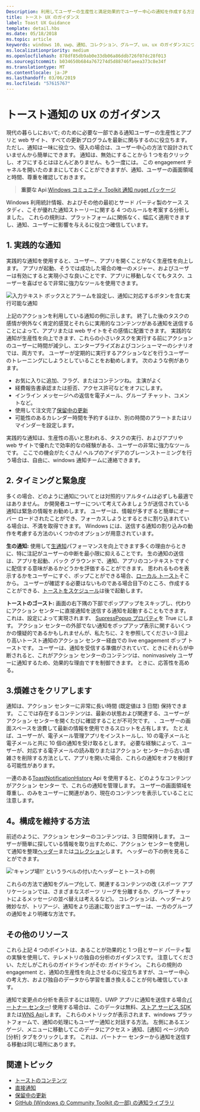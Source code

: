 ```yaml
---
Description: 利用してユーザーの生産性と満足効果的でユーザー中心の通知を作成する方法について説明します。
title: トースト UX のガイダンス
label: Toast UX Guidance
template: detail.hbs
ms.date: 05/18/2018
ms.topic: article
keywords: windows 10、uwp、通知、コレクション、グループ、ux、ux のガイダンスについては、ガイダンス、アクション、トースト、アクション センター、noninterruptive、効果的な通知、非侵入型の通知、実行可能な管理、整理
ms.localizationpriority: medium
ms.openlocfilehash: 878df85db9ab0e33db06a86ddb726f07dc28f013
ms.sourcegitcommit: b034650b684a767274d5d88746faeea373c8e34f
ms.translationtype: MT
ms.contentlocale: ja-JP
ms.lasthandoff: 03/06/2019
ms.locfileid: "57615767"
---
```

# <a name="toast-notification-ux-guidance"></a>トースト通知の UX のガイダンス
現代の暮らしにおいて; のために必要な一部である通知ユーザーの生産性とアプリと web サイト、すべての更新プログラムを最新に関与するのに役立ちます。 ただし、通知は一味に役立つ、侵入の場合は、ユーザー中心の方法で設計されていませんから簡単にできます。 通知は、無効にすることから 1 つを右クリックし、オフにするとはほとんどありません、もう一度には。  この engagement チャネルを開いたのままにしておくことができますが、通知、ユーザーの画面領域と時間、尊重を確認しておきます。

> **重要な Api**:[Windows コミュニティ Toolkit 通知 nuget パッケージ](https://www.nuget.org/packages/Microsoft.Toolkit.Uwp.Notifications/)

Windows 利用統計情報、およびその他の最初とサード パーティ製のケース スタディ、こそが優れた通知ストーリーに関する 4 つのルールを考案する分析しました。  これらの規則は、プラットフォームに関係なく、幅広く適用できますし、通知、ユーザーに影響を与えるに役立つ確信しています。

## <a name="1-actionable-notifications"></a>1. 実践的な通知
実践的な通知を使用すると、ユーザー、アプリを開くことがなく生産性を向上します。  アプリが起動、そうでは成功した場合の唯一のメジャー、およびユーザーは有効にすると実現小さな良いことです、アプリに移動しなくてもタスク、ユーザーを喜ばせるで非常に強力なツールを使用できます。

![入力テキスト ボックスとアラームを設定し、通知に対応するボタンを含む実行可能な通知](images/actionable-notification-example01.png)

上記のアクションを利用している通知の例に示します。 終了した後のタスクの感情が例外なく肯定的感覚とそれらに実用的なコンテンツがある通知を送信することによって、アプリまたは web サイトをその感情に配置できます。 実践的な通知が生産性を向上できます、これらの小さいタスクを実行する前にアクションのユーザーに時間が減少し、エンタープライズおよびコンシューマーのシナリオでは、両方です。 ユーザーが定期的に実行するアクションなどを行うユーザーのトレーニングにしようとしていることをお勧めします。  次のような例があります。
* お気に入りに追加、フラグ、またはコンテンツね。 主演がよく
* 経費報告書承認または拒否、アクセス許可などをオフにします。
* インライン メッセージへの返信を電子メール、グループ チャット、コメントなど。
* 使用して注文完了[保留中の更新](toast-pending-update.md)
* 可能性のあるカレンダー時間を予約するほか、別の時間のアラートまたはリマインダーを設定します。

実践的な通知は、生産性の高いと思われる、タスクの実行、およびアプリや web サイトで優れたで効率的なの経験がある、ユーザーの非常に強力なツールです。  ここでの機会がたくさん! ヘルプのアイデアのブレーンストーミングを行う場合は、自由に、windows 通知チームに連絡できます。

## <a name="2-timing-and-urgency"></a>2. タイミングと緊急度
多くの場合、どのように通知についてとは対照的リアルタイムは必ずしも最適ではありません。 か開発者ユーザーについて考えてみましょうが送信されている通知は緊急の情報をお勧めします。 ユーザーは、情報が多すぎると簡単にオーバー ロードされたことができ、フォーカスしようとするときに割り込まれている場合は、不満を取得できます。 Windows には、送信する通知の割り込みの動作を考慮する方法のいくつかのオプションが用意されています。

**生の通知:** 使用して[生通知](raw-notification-overview.md)パフォーマンスを向上できます多くの理由からときに、特に注記がユーザーの中断を最小限に抑えることです。  生の通知の送信は、アプリを起動、バック グラウンドで、通知、アプリのコンテキストですぐに配信する意味があるかどうかを評価することができます。 思われるものを表示するかをユーザーにすぐ、ポップことができる場合、[ローカル トースト](send-local-toast.md)そこから。  ユーザーが確認する必要はないものである場合目下のところ、作成することができる、[トーストをスケジュール](https://blogs.msdn.microsoft.com/tiles_and_toasts/2016/09/30/quickstart-sending-an-alarm-in-windows-10/)は後で起動します。


**トーストのゴースト:** 画面の右下隅の下部でポップアップをスキップし、代わりにアクション センターに直接通知を送信する通知を起動することもできます。 これは、設定によって実現されます、 [SupressPopup プロパティ](https://docs.microsoft.com/en-us/uwp/api/windows.ui.notifications.toastnotification.suppresspopup)を True にします。 アクション センターの外部でない通知をポップアップ表示に関するいくつかの懐疑的であるかもしれませんが、私たちに、2 を参照してください-3 回より高いトースト通知のアクション センター経由での live engagement ポップ トーストです。  ユーザーは、通知を受信する準備がされていて、ときにそれらが中断されると、これがアクション センターのコンテンツは、noninvasively ユーザーに通知するため、効果的な理由ですを制御できます。 ときに、応答性を高める。

## <a name="3-clear-out-the-clutter"></a>3.煩雑さをクリアします
通知は、アクション センターに非常に長い時間 (既定値は 3 日間) 保持できます。  ここでは存在するコンテンツは、最新の状態および関連する、ユーザーがアクション センターを開くたびに確認することが不可欠です。 、ユーザーの画面スペースを浪費して最新の情報を使用できるスロットを占有します。  たとえば、ユーザーが、電子メール管理アプリをインストールし、10 の電子メールと電子メールと共に 10 個の通知を受け取るとします。  必要な経験によって、ユーザーが、対応する電子メールの読み取りまたはアクション センターから古い煩雑さを削除する方法として、アプリを開いた場合、これらの通知をオフを検討する可能性があります。

一連のある[ToastNotificationHistory](https://docs.microsoft.com/en-us/uwp/api/windows.ui.notifications.toastnotificationhistory) Api を使用すると、どのようなコンテンツがアクション センター で、これらの通知を管理します。 ユーザーの画面領域を尊重し、のみをユーザーに関連があり、現在のコンテンツを表示していることに注意します。

## <a name="4-keeping-organized"></a>4。構成を維持する方法
前述のように、アクション センターのコンテンツは、3 日間保持します。  ユーザーが簡単に探している情報を取り出すために、アクション センターを使用して通知を整理[ヘッダー](https://docs.microsoft.com/en-us/windows/uwp/design/shell/tiles-and-notifications/toast-headers)または[コレクション](https://docs.microsoft.com/en-us/uwp/api/windows.ui.notifications.toastcollection)します。 ヘッダーの下の例を見ることができます。

!['キャンプ場!!' というラベルの付いたヘッダーとトーストの例](images/toast-headers-action-center.png)

これらの方法で通知をグループ化して、関連するコンテンツの改 (スポーツ アプリケーションでは、さまざまなスポーツ リーグを分離するか、グループ チャットによるメッセージの並べ替えは考えるなど)。 コレクションは、ヘッダーより微妙なが、トリアージ、通知をより迅速に取り出すユーザーは、一方のグループの通知をより明確な方法です。

## <a name="other-resources"></a>その他のリソース
これら上記 4 つのポイントは、あることが効果的と 1 つ目とサード パーティ製の実験を使用して、テレメトリの独自の分析のガイダンスです。 注意してください、ただしがこれらのガイドラインがその: ガイドライン。  これらの規則の engagement と、通知の生産性を向上させるのに役立ちますが、ユーザー中心の考え方、および独自のデータから学習を置き換えることが何も確信しています。  

通知で変更点の分析を表示するには現在、UWP アプリに通知を送信する場合[パートナー センター](https://partner.microsoft.com/dashboard)! 使用する場合は、このデータは無料、[ストア サービス SDK](https://marketplace.visualstudio.com/items?itemName=AdMediator.MicrosoftStoreServicesSDK)または[WNS Api](https://docs.microsoft.com/en-us/windows/uwp/design/shell/tiles-and-notifications/windows-push-notification-services--wns--overview)します。 これらのメトリックが表示されます、windows プラットフォームで、通知の処理にもユーザー通知と対話する方法。 左側にあるエンゲージ、メニューに移動してこのデータにアクセス > 通知、[通知] ページ内の [分析] タブをクリックします。  これは、パートナー センターから通知を送信する移動は同じ場所にあります。

## <a name="related-topics"></a>関連トピック

* [トーストのコンテンツ](adaptive-interactive-toasts.md)
* [直接通知](raw-notification-overview.md)
* [保留中の更新](toast-pending-update.md)
* [GitHub (Windows の Community Toolkit の一部) の通知ライブラリ](https://github.com/Microsoft/UWPCommunityToolkit/tree/master/Microsoft.Toolkit.Uwp.Notifications)
